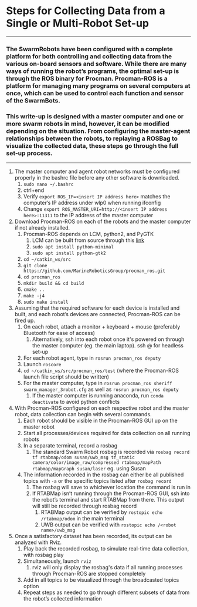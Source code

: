 # Steps for Collecting Data from a Single or Multi-Robot Set-up
---
### The SwarmRobots have been configured with a complete platform for both controlling and collecting data from the various on-board sensors and software. While there are many ways of running the robot’s programs, the optimal set-up is through the ROS binary for Procman. Procman-ROS is a platform for managing many programs on several computers at once, which can be used to control each function and sensor of the SwarmBots. 

### This write-up is designed with a master computer and one or more swarm robots in mind, however, it can be modified depending on the situation. From configuring the master-agent relationships between the robots, to replaying a ROSBag to visualize the collected data, these steps go through the full set-up process.
---
1. The master computer and agent robot networks must be configured properly in the bashrc file before any other software is downloaded.
    1. `sudo nano ~/.bashrc`
    2. ctrl+end
    3. Verify `export ROS_IP=<insert IP address here>` matches the computer’s IP address under wlp0 when running ifconfig
    4. Change `export ROS_MASTER_URI=http://<insert IP address here>:11311` to the IP address of the master computer
2. Download Procman-ROS on each of the robots and the master computer if not already installed.
    1. Procman-ROS depends on LCM, python2, and PyGTK
        1. LCM can be built from source through this [link](https://lcm-proj.github.io/build_instructions.html)
        2. `sudo apt install python-minimal`
        3. `sudo apt install python-gtk2`
    2. `cd ~/catkin_ws/src`
    3. `git clone https://github.com/MarineRoboticsGroup/procman_ros.git`
    4. `cd procman_ros`
    5. `mkdir build && cd build`
    6. `cmake ..`
    7. `make -j4`
    8. `sudo make install`
3. Assuming that the required software for each device is installed and built, and each robot’s devices are connected, Procman-ROS can be fired up.
    1. On each robot, attach a monitor + keyboard + mouse (preferably Bluetooth for ease of access)
        1. Alternatively, ssh into each robot once it's powered on through the master computer (eg. the main laptop). ssh <robot name>@<ip address> for headless set-up
    3. For each robot agent, type in `rosrun procman_ros deputy`
    4. Launch `roscore`
    5. `cd ~/catkin_ws/src/procman_ros/test` (where the Procman-ROS launch file script should be written)
    6. For the master computer, type in `rosrun procman_ros sheriff swarm_manager_3robot.cfg` as well as `rosrun procman_ros deputy`
        1. If the master computer is running anaconda, run `conda deactivate` to avoid python conflicts
4. With Procman-ROS configured on each respective robot and the master robot, data collection can begin with several commands.
    1. Each robot should be visible in the Procman-ROS GUI up on the master robot
    2. Start all processes/devices required for data collection on all running robots
    3. In a separate terminal, record a rosbag
        1. The standard Swarm Robot rosbag is recorded via `rosbag record tf rtabmap/odom susan/uwb_msg tf_static camera/color/image_raw/compressed rtabmap/mapPath rtabmap/mapGraph susan/laser` eg. using Susan
    4. The information recorded in the rosbag can either be all published topics with `-a` or the specific topics listed after `rosbag record`
        1. The rosbag will save to whichever location the command is run in
        2. If RTABMap isn’t running through the Procman-ROS GUI, ssh into the robot’s terminal and start RTABMap from there. This output will still be recorded through rosbag record
            1. RTABMap output can be verified by `rostopic echo /rtabmap/odom` in the main terminal
            2. UWB output can be verified with `rostopic echo /<robot name>/uwb_msg`
5. Once a satisfactory dataset has been recorded, its output can be analyzed with Rviz.
    1. Play back the recorded rosbag, to simulate real-time data collection, with rosbag play <name of recorded rosbag>
    2. Simultaneously, launch `rviz`
        1. rviz will only display the rosbag's data if all running processes through Procman-ROS are stopped completely
    3. Add in all topics to be visualized through the broadcasted topics option
    4. Repeat steps as needed to go through different subsets of data from the robot’s collected information
